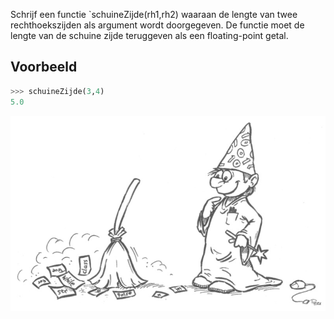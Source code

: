 Schrijf een functie `schuineZijde(rh1,rh2) waaraan de lengte van twee rechthoekszijden als argument wordt doorgegeven.
De functie moet de lengte van de schuine zijde teruggeven als een floating-point getal.

## Voorbeeld

```python
>>> schuineZijde(3,4)
5.0
```
![alt text](figuurProgrammeursleerling.jpg)

